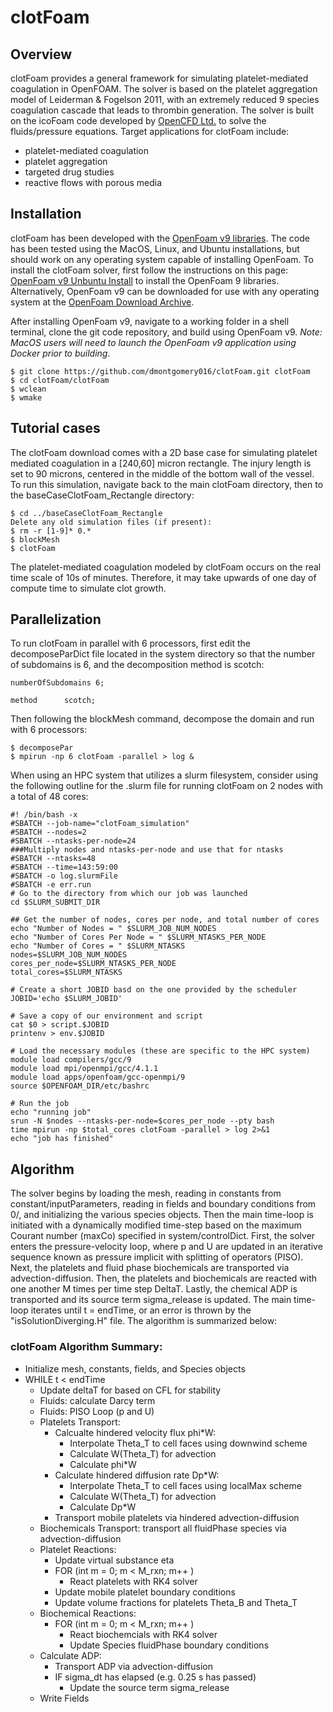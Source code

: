 # clotFoam
## Overview
clotFoam provides a general framework for simulating platelet-mediated coagulation in OpenFOAM.  The solver is based on the platelet aggregation model of Leiderman & Fogelson 2011, with an extremely reduced 9 species coagulation cascade that leads to thrombin generation.
The solver is built on the icoFoam code developed by [OpenCFD Ltd.](http://openfoam.com/) to solve the fluids/pressure equations. Target applications for clotFoam include:

* platelet-mediated coagulation
* platelet aggregation
* targeted drug studies
* reactive flows with porous media

## Installation

clotFoam has been developed with the [OpenFoam v9 libraries](https://openfoam.org/version/9/). The code has been tested using the MacOS, Linux, and Ubuntu installations, but should work on any operating system capable of installing OpenFoam. To install the clotFoam solver, first follow the instructions on this page: [OpenFoam v9 Unbuntu Install](https://openfoam.org/download/9-ubuntu/) to install the OpenFoam 9 libraries.  Alternatively, OpenFoam v9 can be downloaded for use with any operating system at the [OpenFoam Download Archive](https://openfoam.org/download/archive/).

After installing OpenFoam v9, navigate to a working folder in a shell terminal, clone the git code repository, and build using OpenFoam v9. <em>Note: MacOS users will need to launch the OpenFoam v9 application using Docker prior to building.</em>

```
$ git clone https://github.com/dmontgomery016/clotFoam.git clotFoam
$ cd clotFoam/clotFoam
$ wclean
$ wmake
```

## Tutorial cases
The clotFoam download comes with a 2D base case for simulating platelet mediated coagulation in a \[240,60] micron rectangle. The injury length is set to 90 microns, centered in the middle of the bottom wall of the vessel.  To run this simulation, navigate back to the main clotFoam directory, then to the baseCaseClotFoam_Rectangle directory:

```
$ cd ../baseCaseClotFoam_Rectangle
Delete any old simulation files (if present):
$ rm -r [1-9]* 0.*
$ blockMesh
$ clotFoam
```

The platelet-mediated coagulation modeled by clotFoam occurs on the real time scale of 10s of minutes.  Therefore, it may take upwards of one day of compute time to simulate clot growth.  

## Parallelization
To run clotFoam in parallel with 6 processors, first edit the decomposeParDict file located in the system directory so that the number of subdomains is 6, and the decomposition method is scotch:
```
numberOfSubdomains 6;

method      scotch;
```
Then following the blockMesh command, decompose the domain and run with 6 processors:
```
$ decomposePar
$ mpirun -np 6 clotFoam -parallel > log &
```

When using an HPC system that utilizes a slurm filesystem, consider using the following outline for the .slurm file for running clotFoam on 2 nodes with a total of 48 cores:
```
#! /bin/bash -x
#SBATCH --job-name="clotFoam_simulation"
#SBATCH --nodes=2
#SBATCH --ntasks-per-node=24
###Multiply nodes and ntasks-per-node and use that for ntasks
#SBATCH --ntasks=48
#SBATCH --time=143:59:00
#SBATCH -o log.slurmFile
#SBATCH -e err.run
# Go to the directory from which our job was launched
cd $SLURM_SUBMIT_DIR

## Get the number of nodes, cores per node, and total number of cores
echo "Number of Nodes = " $SLURM_JOB_NUM_NODES
echo "Number of Cores Per Node = " $SLURM_NTASKS_PER_NODE
echo "Number of Cores = " $SLURM_NTASKS
nodes=$SLURM_JOB_NUM_NODES
cores_per_node=$SLURM_NTASKS_PER_NODE
total_cores=$SLURM_NTASKS

# Create a short JOBID basd on the one provided by the scheduler 
JOBID='echo $SLURM_JOBID'

# Save a copy of our environment and script
cat $0 > script.$JOBID
printenv > env.$JOBID

# Load the necessary modules (these are specific to the HPC system)
module load compilers/gcc/9 
module load mpi/openmpi/gcc/4.1.1
module load apps/openfoam/gcc-openmpi/9
source $OPENFOAM_DIR/etc/bashrc

# Run the job
echo "running job"
srun -N $nodes --ntasks-per-node=$cores_per_node --pty bash
time mpirun -np $total_cores clotFoam -parallel > log 2>&1 
echo "job has finished"               
```

## Algorithm
The solver begins by loading the mesh, reading in constants from constant/inputParameters, reading in fields and boundary conditions from 0/, and initializing the various species objects.  Then the main time-loop is initiated with a dynamically modified time-step based on the maximum Courant number (maxCo) specified in system/controlDict.  First, the solver enters the pressure-velocity loop, where p and U are updated in an iterative sequence known as pressure implicit with splitting of operators (PISO). Next, the platelets and fluid phase biochemicals are transported via advection-diffusion.  Then, the platelets and biochemicals are reacted with one another M times per time step DeltaT. Lastly, the chemical ADP is transported and its source term sigma_release is updated.  The main time-loop iterates until t = endTime, or an error is thrown by the "isSolutionDiverging.H" file.  The algorithm is summarized below:

### clotFoam Algorithm Summary:
* Initialize mesh, constants, fields, and Species objects
* WHILE t < endTime 
  * Update deltaT for based on CFL for stability
  * Fluids: calculate Darcy term
  * Fluids: PISO Loop (p and U)
  * Platelets Transport: 
    * Calcualte hindered velocity flux phi*W:  
      * Interpolate Theta_T to cell faces using downwind scheme
      * Calculate W(Theta_T) for advection
      * Calculate phi*W
    * Calculate hindered diffusion rate Dp*W:
      * Interpolate Theta_T to cell faces using localMax scheme
      * Calculate W(Theta_T) for advection
      * Calculate Dp*W
    * Transport mobile platelets via hindered advection-diffusion
  * Biochemicals Transport: transport all fluidPhase species via advection-diffusion
  * Platelet Reactions:
    * Update virtual substance eta
    * FOR (int m = 0; m < M_rxn; m++ )
      * React platelets with RK4 solver  
    * Update mobile platelet boundary conditions 
    * Update volume fractions for platelets Theta_B and Theta_T
  * Biochemical Reactions:
    * FOR (int m = 0; m < M_rxn; m++ )
       * React biochemcials with RK4 solver  
       * Update Species fluidPhase boundary conditions 
  * Calculate ADP:
    * Transport ADP via advection-diffusion
    * IF sigma_dt has elapsed (e.g. 0.25 s has passed)
      * Update the source term sigma_release   
  * Write Fields

